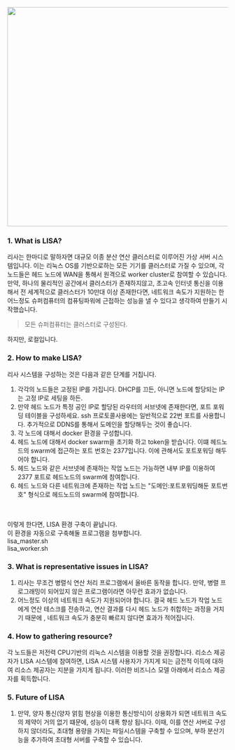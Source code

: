 <img src="https://github.com/ndo04343/LISA/blob/main/res/LISA_logo.jpeg" width="800" height="500"><br>

### 1. What is LISA?
리사는 한마디로 말하자면 대규모 이종 분산 연산 클러스터로 이루어진 가상 서버 시스템입니다. 이는 리눅스 OS를 기반으로하는 모든 기기를 클러스터로 가질 수 있으며, 각 노드들은 헤드 노드에 WAN을 통해서 원격으로 worker cluster로 참여할 수 있습니다. 만약, 하나의 물리적인 공간에서 클러스터가 존재하지않고, 초고속 인터넷 통신을 이용해서 전 세계적으로 클러스터가 10만대 이상 존재한다면, 네트워크 속도가 지원하는 한 어느정도 슈퍼컴퓨터의 컴퓨팅파워에 근접하는 성능을 낼 수 있다고 생각하여 만들기 시작했습니다.

> 모든 슈퍼컴퓨터는 클러스터로 구성된다.

하지만, 로컬입니다.

### 2. How to make LISA?
리사 시스템을 구성하는 것은 다음과 같은 단계를 거칩니다.
1. 각각의 노드들은 고정된 IP를 가집니다. 
    DHCP를 끄든, 아니면 노드에 할당되는 IP는 고정 IP로 세팅을 하든.
2. 만약 헤드 노드가 특정 공인 IP로 할당된 라우터의 서브넷에 존재한다면, 포트 포워딩 테이블을 구성하세요.
    ssh 프로토콜사용에는 일반적으로 22번 포트를 사용합니다.
    추가적으로 DDNS를 통해서 도메인을 할당해두는 것이 좋습니다.
3. 각 노드에 대해서 docker 환경을 구성합니다.
4. 헤드 노드에 대해서 docker swarm을 초기화 하고 token을 받습니다.
    이떄 헤드노드의 swarm에 접근하는 포트 번호는 2377입니다. 이에 관해서도 포트포워딩 해두어야 합니다.
5. 헤드 노드와 같은 서브넷에 존재하는 작업 노드는 가능하면 내부 IP를 이용하여 2377 포트로 헤드노드의 swarm에 참여합니다.
6. 헤드 노드와 다른 네트워크에 존재하는 작업 노드는 "도메인:포트포워딩해둔 포트번호" 형식으로 헤드노드의 swarm에 참여합니다.
<br>
<br>
이렇게 한다면, LISA 환경 구축이 끝납니다.<br>
이 환경을 자동으로 구축해둘 프로그램을 첨부합니다.<br>
lisa_master.sh<br>
lisa_worker.sh<br>

### 3. What is representative issues in LISA?
1. 리사는 무조건 병렬식 연산 처리 프로그램에서 올바른 동작을 합니다. 만약, 병렬 프로그래밍이 되어있지 않은 프로그램이라면 아무런 효과가 없습니다.
2. 어느정도 이상의 네트워크 속도가 지원되어야 합니다. 결국 헤드 노드가 작업 노드에게 연산 테스크를 전송하고, 연산 결과를 다시 헤드 노드가 취합하는 과정을 거치기 때문에 , 네트워크 속도가 충분히 빠르지 않다면 효과가 적어집니다.

### 4. How to gathering resource?
각 노드들은 저전력 CPU기반의 리눅스 시스템을 이용할 것을 권장합니다. 리소스 제공자가 LISA 시스템에 참여하면, LISA 시스템 사용자가 가지게 되는 금전적 이득에 대하여 리소스 제공자는 지분을 가지게 됩니다. 이러한 비즈니스 모델 아래에서 리소스 제공자를 획득합니다. 

### 5. Future of LISA
1. 만약, 양자 통신(양자 얽힘 현상을 이용한 통신방식)이 상용화가 되면 네트워크 속도의 제약이 거의 없기 떄문에, 성능이 대폭 향상 됩니다. 이때, 이를 연산 서버로 구성하지 않더라도, 초대형 용량을 가지는 파일시스템을 구축할 수 있으며, 부하 분산기능을 추가하여 초대형 서버를 구축할 수 있습니다.<br>
